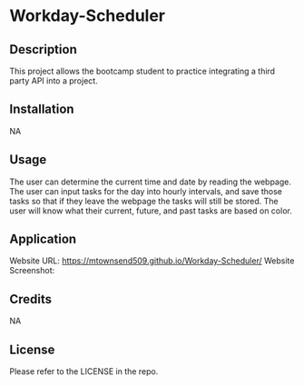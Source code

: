 # Workday-Scheduler


## Description


This project allows the bootcamp student to practice integrating a third party API into a project.


## Installation


NA


## Usage


The user can determine the current time and date by reading the webpage. The user can input tasks for the day into hourly intervals, and save those tasks so that if they leave the webpage the tasks will still be stored. The user will know what their current, future, and past tasks are based on color.


## Application


Website URL: https://mtownsend509.github.io/Workday-Scheduler/
Website Screenshot: 


## Credits


NA


## License


Please refer to the LICENSE in the repo.